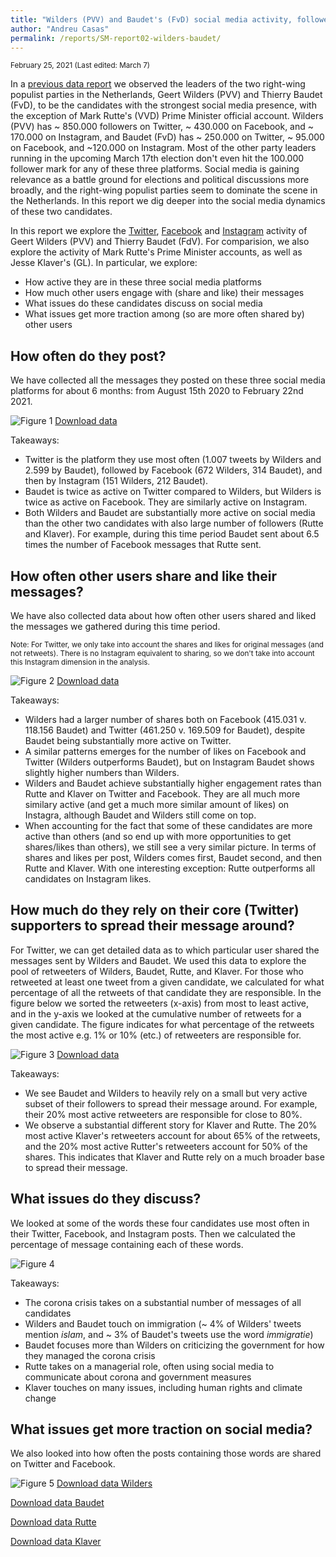 ```yaml
---
title: "Wilders (PVV) and Baudet's (FvD) social media activity, followers, and engagement"
author: "Andreu Casas"
permalink: /reports/SM-report02-wilders-baudet/
---
```



<sup>February 25, 2021 (Last edited: March 7)</sup>

In a [previous data report](https://tk2021.vupolcom.nl/reports/SM-report-followers/SM-followers-dutch-candidates.html) we observed the leaders of the two right-wing populist parties in the Netherlands, Geert Wilders (PVV) and Thierry Baudet (FvD), to be the candidates with the strongest social media presence, with the exception of Mark Rutte's (VVD) Prime Minister official account. Wilders (PVV) has \~ 850.000 followers on Twitter, \~ 430.000 on Facebook, and \~ 170.000 on Instagram, and Baudet (FvD) has \~ 250.000 on Twitter, \~ 95.000 on Facebook, and \~120.000 on Instagram. Most of the other party leaders running in the upcoming March 17th election don't even hit the 100.000 follower mark for any of these three platforms. Social media is gaining relevance as a battle ground for elections and political discussions more broadly, and the right-wing populist parties seem to dominate the scene in the Netherlands. In this report we dig deeper into the social media dynamics of these two candidates.

In this report we explore the <ins>Twitter</ins>, <ins>Facebook</ins> and <ins>Instagram</ins> activity of Geert Wilders (PVV) and Thierry Baudet (FdV). For comparision, we also explore the activity of Mark Rutte's Prime Minister accounts, as well as Jesse Klaver's (GL). In particular, we explore:
  * How active they are in these three social media platforms
  * How much other users engage with (share and like) their messages
  * What issues do these candidates discuss on social media
  * What issues get more traction among (so are more often shared by) other users


## How often do they post?

We have collected all the messages they posted on these three social media platforms for about 6 months: from August 15th 2020 to February 22nd 2021. 

![Figure 1](SM-report02-number-messages-reactions-UPD.jpg)
<a href="data-plots/SM-report02-number-messages-reactions-UPD.csv" target="_blank">Download data</a>

Takeaways:
  * Twitter is the platform they use most often (1.007 tweets by Wilders and  2.599 by Baudet), followed by Facebook (672 Wilders, 314 Baudet), and then by Instagram (151 Wilders, 212 Baudet).
  * Baudet is twice as active on Twitter compared to Wilders, but Wilders is twice as active on Facebook. They are similarly active on Instagram.
  * Both Wilders and Baudet are substantially more active on social media than the other two candidates with also large number of followers (Rutte and Klaver). For example, during this time period Baudet sent about 6.5 times the number of Facebook messages that Rutte sent.


## How often other users share and like their messages?

We have also collected data about how often other users shared and liked the messages we gathered during this time period. 

<sup>Note: For Twitter, we only take into account the shares and likes for original messages (and not retweets). There is no Instagram equivalent to sharing, so we don't take into account this Instagram dimension in the analysis. </sup>

![Figure 2](SM-report02-std-shares-likes-UPD.jpg)
<a href="data-plots/SM-report02-std-shares-likes-UPD.csv" target="_blank">Download data</a>

Takeaways:
  * Wilders had a larger number of shares both on Facebook (415.031 v. 118.156 Baudet) and Twitter (461.250 v. 169.509 for Baudet), despite Baudet being substantially more active on Twitter. 
  * A similar patterns emerges for the number of likes on Facebook and Twitter (Wilders outperforms Baudet), but on Instagram Baudet shows slightly higher numbers than Wilders.
  * Wilders and Baudet achieve substantially higher engagement rates than Rutte and Klaver on Twitter and Facebook. They are all much more similary active (and get a much more similar amount of likes) on Instagra, although Baudet and Wilders still come on top.
  * When accounting for the fact that some of these candidates are more active than others (and so end up with more opportunities to get shares/likes than others), we still see a very similar picture. In terms of shares and likes per post, Wilders comes first, Baudet second, and then Rutte and Klaver. With one interesting exception: Rutte outperforms all candidates on Instagram likes.


## How much do they rely on their core (Twitter) supporters to spread their message around?

For Twitter, we can get detailed data as to which particular user shared the messages sent by Wilders and Baudet. We used this data to explore the pool of retweeters of Wilders, Baudet, Rutte, and Klaver. For those who retweeted at least one tweet from a given candidate, we calculated for what percentage of all the retweets of that candidate they are responsible. In the figure below we sorted the retweeters (x-axis) from most to least active, and in the y-axis we looked at the cumulative number of retweets for a given candidate. The figure indicates for what percentage of the retweets the most active e.g. 1% or 10% (etc.) of retweeters are responsible for.

![Figure 3](SM-report02-cum-rt-UPD.jpg)
<a href="data-plots/SM-report02-cum-rt-UPD.csv" target="_blank">Download data</a>

Takeaways:
  * We see Baudet and Wilders to heavily rely on a small but very active subset of their followers to spread their message around. For example, their 20% most active retweeters are responsible for close to 80%.
  * We observe a substantial different story for Klaver and Rutte. The 20% most active Klaver's retweeters account for about 65% of the retweets, and the 20% most active Rutter's retweeters account for 50% of the shares. This indicates that Klaver and Rutte rely on a much broader base to spread their message.


## What issues do they discuss?

We looked at some of the words these four candidates use most often in their Twitter, Facebook, and Instagram posts. Then we calculated the percentage of message containing each of these words.

![Figure 4](SM-report02-topfeatures-UPD.jpg)

Takeaways:
  * The corona crisis takes on a substantial number of messages of all candidates
  * Wilders and Baudet touch on immigration (\~ 4% of Wilders' tweets mention _islam_, and \~ 3% of Baudet's tweets use the word _immigratie_)
  * Baudet focuses more than Wilders on criticizing the government for how they managed the corona crisis
  * Rutte takes on a managerial role, often using social media to communicate about corona and government measures
  * Klaver touches on many issues, including human rights and climate change



## What issues get more traction on social media?

We also looked into how often the posts containing those words are shared on Twitter and Facebook.

![Figure 5](SM-report02-topfeatures-sharing-UPD.jpg)
<a href="data-plots/SM-report02-topfeatures-sharing-pvv-UPD.csv" target="_blank">Download data Wilders</a>

<a href="data-plots/SM-report02-topfeatures-sharing-fvd-UPD.csv" target="_blank">Download data Baudet</a>

<a href="data-plots/SM-report02-topfeatures-sharing-vvd-UPD.csv" target="_blank">Download data Rutte</a>

<a href="data-plots/SM-report02-topfeatures-sharing-gl-UPD.csv" target="_blank">Download data Klaver</a>




